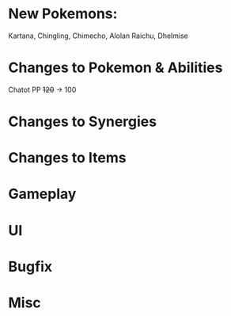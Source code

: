 # New Pokemons:

Kartana, Chingling, Chimecho, Alolan Raichu, Dhelmise

# Changes to Pokemon & Abilities

Chatot PP ~~120~~ -> 100

# Changes to Synergies

# Changes to Items

# Gameplay

# UI

# Bugfix

# Misc
